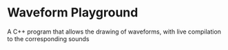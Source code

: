 # Waveform Playground

A C++ program that allows the drawing of waveforms, with live compilation to the corresponding sounds
